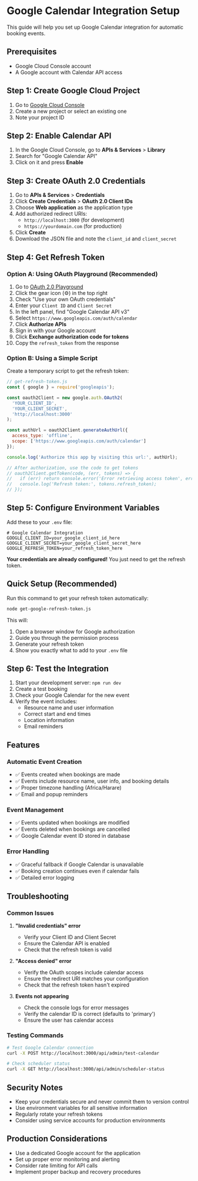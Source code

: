 # Google Calendar Integration Setup

This guide will help you set up Google Calendar integration for automatic booking events.

## Prerequisites

- Google Cloud Console account
- A Google account with Calendar API access

## Step 1: Create Google Cloud Project

1. Go to [Google Cloud Console](https://console.cloud.google.com/)
2. Create a new project or select an existing one
3. Note your project ID

## Step 2: Enable Calendar API

1. In the Google Cloud Console, go to **APIs & Services** > **Library**
2. Search for "Google Calendar API"
3. Click on it and press **Enable**

## Step 3: Create OAuth 2.0 Credentials

1. Go to **APIs & Services** > **Credentials**
2. Click **Create Credentials** > **OAuth 2.0 Client IDs**
3. Choose **Web application** as the application type
4. Add authorized redirect URIs:
   - `http://localhost:3000` (for development)
   - `https://yourdomain.com` (for production)
5. Click **Create**
6. Download the JSON file and note the `client_id` and `client_secret`

## Step 4: Get Refresh Token

### Option A: Using OAuth Playground (Recommended)

1. Go to [OAuth 2.0 Playground](https://developers.google.com/oauthplayground/)
2. Click the gear icon (⚙️) in the top right
3. Check "Use your own OAuth credentials"
4. Enter your `Client ID` and `Client Secret`
5. In the left panel, find "Google Calendar API v3"
6. Select `https://www.googleapis.com/auth/calendar`
7. Click **Authorize APIs**
8. Sign in with your Google account
9. Click **Exchange authorization code for tokens**
10. Copy the `refresh_token` from the response

### Option B: Using a Simple Script

Create a temporary script to get the refresh token:

```javascript
// get-refresh-token.js
const { google } = require('googleapis');

const oauth2Client = new google.auth.OAuth2(
  'YOUR_CLIENT_ID',
  'YOUR_CLIENT_SECRET',
  'http://localhost:3000'
);

const authUrl = oauth2Client.generateAuthUrl({
  access_type: 'offline',
  scope: ['https://www.googleapis.com/auth/calendar']
});

console.log('Authorize this app by visiting this url:', authUrl);

// After authorization, use the code to get tokens
// oauth2Client.getToken(code, (err, tokens) => {
//   if (err) return console.error('Error retrieving access token', err);
//   console.log('Refresh token:', tokens.refresh_token);
// });
```

## Step 5: Configure Environment Variables

Add these to your `.env` file:

```env
# Google Calendar Integration
GOOGLE_CLIENT_ID=your_google_client_id_here
GOOGLE_CLIENT_SECRET=your_google_client_secret_here
GOOGLE_REFRESH_TOKEN=your_refresh_token_here
```

**Your credentials are already configured!** You just need to get the refresh token.

## Quick Setup (Recommended)

Run this command to get your refresh token automatically:

```bash
node get-google-refresh-token.js
```

This will:
1. Open a browser window for Google authorization
2. Guide you through the permission process
3. Generate your refresh token
4. Show you exactly what to add to your `.env` file

## Step 6: Test the Integration

1. Start your development server: `npm run dev`
2. Create a test booking
3. Check your Google Calendar for the new event
4. Verify the event includes:
   - Resource name and user information
   - Correct start and end times
   - Location information
   - Email reminders

## Features

### Automatic Event Creation
- ✅ Events created when bookings are made
- ✅ Events include resource name, user info, and booking details
- ✅ Proper timezone handling (Africa/Harare)
- ✅ Email and popup reminders

### Event Management
- ✅ Events updated when bookings are modified
- ✅ Events deleted when bookings are cancelled
- ✅ Google Calendar event ID stored in database

### Error Handling
- ✅ Graceful fallback if Google Calendar is unavailable
- ✅ Booking creation continues even if calendar fails
- ✅ Detailed error logging

## Troubleshooting

### Common Issues

1. **"Invalid credentials" error**
   - Verify your Client ID and Client Secret
   - Ensure the Calendar API is enabled
   - Check that the refresh token is valid

2. **"Access denied" error**
   - Verify the OAuth scopes include calendar access
   - Ensure the redirect URI matches your configuration
   - Check that the refresh token hasn't expired

3. **Events not appearing**
   - Check the console logs for error messages
   - Verify the calendar ID is correct (defaults to 'primary')
   - Ensure the user has calendar access

### Testing Commands

```bash
# Test Google Calendar connection
curl -X POST http://localhost:3000/api/admin/test-calendar

# Check scheduler status
curl -X GET http://localhost:3000/api/admin/scheduler-status
```

## Security Notes

- Keep your credentials secure and never commit them to version control
- Use environment variables for all sensitive information
- Regularly rotate your refresh tokens
- Consider using service accounts for production environments

## Production Considerations

- Use a dedicated Google account for the application
- Set up proper error monitoring and alerting
- Consider rate limiting for API calls
- Implement proper backup and recovery procedures
